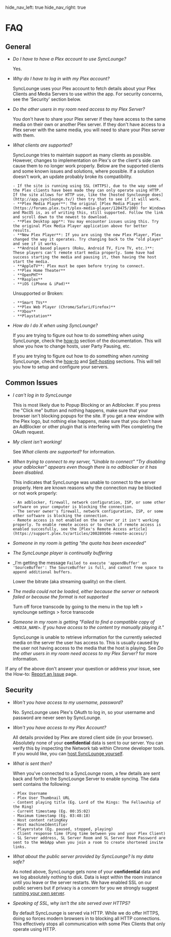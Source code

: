 hide_nav_left: true
hide_nav_right: true

# FAQ

## General

- _Do I have to have a Plex account to use SyncLounge?_

    Yes.

- _Why do I have to log in with my Plex account?_

    SyncLounge uses your Plex account to fetch details about your Plex Clients and Media Servers to use within the app. For security concerns, see the 'Security' section below.

- _Do the other users in my room need access to my Plex Server?_

    You don't have to share your Plex server if they have access to the same media on their own or another Plex server. If they don't have access to a Plex server with the same media, you will need to share your Plex server with them.

- _What clients are supported?_

    SyncLounge tries to maintain support as many clients as possible. However, changes to implementation on Plex's or the client's side can cause them to no longer work properly. Below are the supported clients and some known issues and solutions, where possible. If a solution doesn't work, an update probably broke its compatibility.

      - If the site is running using SSL (HTTPS), due to the way some of the Plex clients have been made they can only operate using HTTP. If the site allows for HTTP use, like the [hosted Synclounge does](http://app.synclounge.tv/) then try that to see if it will work.
      - **Plex Media Player**: The original [Plex Media Player](https://forums.plex.tv/t/plex-media-player/120475/100) for Windows and MacOS is, as of writing this, still supported. Follow the link and scroll down to the newest to download.
      - **Plex Desktop app**: You may encounter issues using this. Try the original Plex Media Player application above for better results.
      - **New Plex Player**: If you are using the new Plex Player, Plex changed the way it operates. Try changing back to the "old player" and see if it works.
      - **Android based players (Roku, Android TV, Fire TV, etc.)**: These players can't remote start media properly. Some have had success starting the media and pausing it, then having the host start the media.
      - **AppleTV**: Plex must be open before trying to connect.
      - **Plex Home Theater**
      - **OpenPHT**
      - **Rasplex**
      - **iOS (iPhone & iPad)**

    Unsupported or Broken:

      - **Smart TVs**
      - **Plex Web Player (Chrome/Safari/Firefox)**
      - **Xbox**
      - **Playstation**

- _How do I do X when using SyncLounge?_

    If you are trying to figure out how to do something when *using* SyncLounge, check the [how-to](/how-tos/how-tos/) section of the documentation. This will show you how to change hosts, user Party Pausing, etc.

    If you are trying to figure out how to do something when *running* SyncLounge, check the [how-to](/how-tos/how-tos/) and [Self-hosting](/self-hosted/getting-started/) sections. This will tell you how to setup and configure your servers.

## Common Issues

- _I can't log in to SyncLounge_

    This is most likely due to Popup Blocking or an Adblocker. If you press the "Click me" button and nothing happens, make sure that your browser isn't blocking popups for the site. If you get a new window with the Plex logo, but nothing else happens, make sure that you don't have an AdBlocker or other plugin that is interfering with Plex completing the OAuth request.

- _My client isn't working!_

    See _What clients are supported?_ for information.

- _When trying to connect to my server, "Unable to connect" "Try disabling your adblocker" appears even though there is no adblocker or it has been disabled._

    This indicates that SyncLounge was unable to connect to the server properly. Here are known reasons why the connection may be blocked or not work properly:

      - An adblocker, firewall, network configuration, ISP, or some other software on your computer is blocking the connection.
      - The server owner's firewall, network configuration, ISP, or some other software is blocking the connection.
      - Remote access is not enabled on the server or it isn't working properly. To enable remote access or to check if remote access is enabled succesfully, see the [Plex's Remote Access article](https://support.plex.tv/articles/200289506-remote-access/)

- _Someone in my room is getting "the quota has been exceeded"_
- _The SyncLounge player is continually buffering_
- _I'm getting the message `Failed to execute 'appendBuffer' on 'SourceBuffer': The SourceBuffer is full, and cannot free space to append additional buffers.`

    Lower the bitrate (aka streaming quality) on the client.

- _The media could not be loaded, either because the server or network failed or because the format is not supported_

    Turn off force transcode by going to the menu in the top left > synclounge settings > force transcode

- _Someone in my room is getting "Failed to find a compatible copy of `<MEDIA_NAME>`. If you have access to the content try manually playing it."_

    SyncLounge is unable to retrieve information for the currently selected media on the server the user has access to. This is usually caused by the user not having access to the media that the host is playing. See _Do the other users in my room need access to my Plex Server?_ for more information.

If any of the above don't answer your question or address your issue, see the How-to: [Report an Issue](/how-tos/report-an-issue/) page.

## Security

- _Won't you have access to my username, password?_

    No. SyncLounge uses Plex's OAuth to log in, so your username and password are never seen by SyncLounge.

- _Won't you have access to my Plex Account?_

    All details provided by Plex are stored client side (in your browser). Absolutely none of your **confidential** data is sent to our server. You can verify this by inspecting the Network tab within Chrome developer tools. If you would like, you can [host SyncLounge yourself](/self-hosted/getting-started/).

- _What is sent then?_

    When you've connected to a SyncLounge room, a few details are sent back and forth to the SyncLounge Server to enable syncing. The data sent contains the following:

      - Plex Username
      - Plex User Thumbnail URL
      - Content playing title (Eg. Lord of the Rings: The Fellowship of the Ring)
      - Current timestamp (Eg. 00:35:02)
      - Maximum timestamp (Eg. 03:48:18)
      - Host content ratingKey
      - Host machineIdentifier
      - Playerstate (Eg. paused, stopped, playing)
      - Client response time (Ping time between you and your Plex Client)
      - SL Server address, SL Server Room and SL Server Room Password are sent to the WebApp when you join a room to create shortened invite links.

- _What about the public server provided by SyncLounge? Is my data safe?_

    As noted above, SyncLounge gets none of your **confidential** data and we log absolutely nothing to disk. Data is kept within the room instance until you leave or the server restarts. We have enabled SSL on our public servers but if privacy is a concern for you we strongly suggest [running your own server](/self-hosted/getting-started/).

- _Speaking of SSL, why isn't the site served over HTTPS?_

    By default SyncLounge is served via HTTP. While we do offer HTTPS, doing so forces modern browsers in to blocking all HTTP connections. This effectively stops all communication with some Plex Clients that only operate using HTTP.
